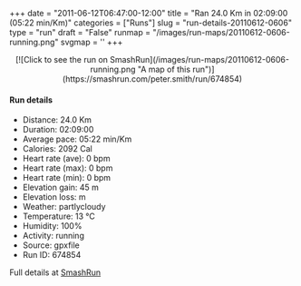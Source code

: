+++
date = "2011-06-12T06:47:00-12:00"
title = "Ran 24.0 Km in 02:09:00 (05:22 min/Km)"
categories = ["Runs"]
slug = "run-details-20110612-0606"
type = "run"
draft = "False"
runmap = "/images/run-maps/20110612-0606-running.png"
svgmap = '<polyline points="0 58, 1 57, 2 57, 3 57, 4 54, 8 50, 14 45, 14 44, 12 42, 13 42, 14 41, 15 41, 16 41, 22 43, 30 43, 32 44, 34 44, 37 48, 40 49, 42 49, 44 49, 49 47, 51 46, 54 47, 55 48, 57 47, 58 46, 59 45, 58 43, 58 41, 58 41, 63 41, 64 41, 65 40, 68 41, 69 42, 70 43, 72 44, 75 44, 77 43, 84 46, 87 46, 89 46, 90 46, 92 46, 94 46, 97 47, 100 45, 96 47, 94 46, 92 45, 89 46, 88 46, 84 46, 77 43, 75 44, 72 44, 70 43, 69 41, 65 40, 64 41, 63 41, 58 41, 58 43, 59 45, 59 45, 58 47, 55 48, 54 47, 51 46, 50 47, 48 48, 44 49, 44 49, 41 49, 37 48, 33 44, 33 46, 28 52, 27 53, 23 55, 23 56, 22 58, 20 56, 19 54, 18 54, 15 55, 13 55, 12 55, 11 57, 11 57, 10 57, 7 56, 5 58, 4 60, 2 60, 1 59, 1 58, 2 57, 1 56">'
+++



<!--more-->

<center>
[![Click to see the run on SmashRun](/images/run-maps/20110612-0606-running.png "A map of this run")](https://smashrun.com/peter.smith/run/674854)
</center>

#### Run details

* Distance: 24.0 Km
* Duration: 02:09:00
* Average pace: 05:22 min/Km
* Calories: 2092 Cal
* Heart rate (ave): 0 bpm
* Heart rate (max): 0 bpm
* Heart rate (min): 0 bpm
* Elevation gain: 45 m
* Elevation loss:  m
* Weather: partlycloudy
* Temperature: 13 &deg;C
* Humidity: 100%
* Activity: running
* Source: gpxfile
* Run ID: 674854

Full details at [SmashRun](https://smashrun.com/peter.smith/run/674854)